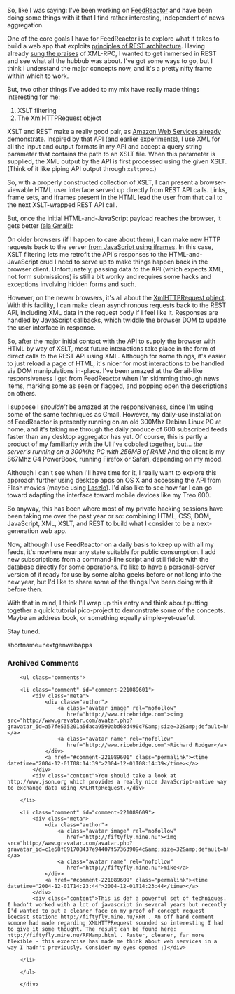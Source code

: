 So, like I was saying:  I've been working on [FeedReactor](http://www.decafbad.com/kwiki?FeedReactor) and have been doing some things with it that I find rather interesting, independent of news aggregation.  

One of the core goals I have for FeedReactor is to explore what it takes to build a web app that exploits [principles of REST architecture](http://www.xfront.com/REST-Web-Services.html).  Having already [sung the praises](http://www.decafbad.com/blog/tech/old/oooccb) of XML-RPC, I wanted to get immersed in REST and see what all the hubbub was about.  I've got some ways to go, but I think I understand the major concepts now, and it's a pretty nifty frame within which to work.

But, two other things I've added to my mix have really made things interesting for me:  

1. XSLT filtering
2. The XmlHTTPRequest object

XSLT and REST make a really good pair, as [Amazon Web Services already demonstrate](http://www.decafbad.com/blog/2004/06/16/wishofthemonthclub1).  Inspired by that API ([and earlier experiments](http://www.decafbad.com/blog/2003/09/02/xsl_scraper)), I use XML for all the input and output formats in my API and accept a query string parameter that contains the path to an XSLT file.  When this parameter is supplied, the XML output by the API is first processed using the given XSLT.  (Think of it like piping API output through `xsltproc`.)

So, with a properly constructed collection of XSLT, I can present a browser-viewable HTML user interface served up directly from REST API calls.  Links, frame sets, and iframes present in the HTML lead the user from that call to the next XSLT-wrapped REST API call. 

But, once the initial HTML-and-JavaScript payload reaches the browser, it gets better ([ala Gmail](http://www.infoworld.com/article/04/10/22/43OPstrategic_1.html)):  

On older browsers (if I happen to care about them), I can make new HTTP requests back to the server [from JavaScript using iframes](http://developer.apple.com/internet/webcontent/iframe.html).  In this case, XSLT filtering lets me retrofit the API's responses to the HTML-and-JavaScript crud I need to serve up to make things happen back in the browser client.  Unfortunately, passing data *to* the API (which expects XML, not form submissions) is still a bit wonky and requires some hacks and exceptions involving hidden forms and such.

However, on the newer browsers, it's all about the [XmlHTTPRequest object](http://developer.apple.com/internet/webcontent/xmlhttpreq.html).  With this facility, I can make clean asynchronous requests back to the REST API, including XML data in the request body if I feel like it.  Responses are handled by JavaScript callbacks, which twiddle the browser DOM to update the user interface in response.  

So, after the major initial contact with the API to supply the browser with HTML by way of XSLT, most future interactions take place in the form of direct calls to the REST API using XML.  Although for some things, it's easier to just reload a page of HTML, it's nicer for most interactions to be handled via DOM manipulations in-place.  I've been amazed at the Gmail-like responsiveness I get from FeedReactor when I'm skimming through news items, marking some as seen or flagged, and popping open the descriptions on others.  

I suppose I *shouldn't* be amazed at the responsiveness, since I'm using some of the same techniques as Gmail.  However, my daily-use installation of FeedReactor is presently running on an old 300Mhz Debian Linux PC at home, and it's taking me through the daily produce of 600 subscribed feeds faster than any desktop aggregator has yet.  Of course, this is partly a product of my familiarity with the UI I've cobbled together, but... *the server's running on a 300Mhz PC with 256MB of RAM!*  And the client is my 867Mhz G4 PowerBook, running Firefox or Safari, depending on my mood.

Although I can't see when I'll have time for it, I really want to explore this approach further using desktop apps on OS X and accessing the API from Flash movies (maybe using [Laszlo](http://openlaszlo.org/)).  I'd also like to see how far I can go toward adapting the interface toward mobile devices like my Treo 600.

So anyway, this has been where most of my private hacking sessions have been taking me over the past year or so:  combining HTML, CSS, DOM, JavaScript, XML, XSLT, and REST to build what I consider to be a next-generation web app.  

Now, although I use FeedReactor on a daily basis to keep up with all my feeds, it's nowhere near any state suitable for public consumption.  I add new subscriptions from a command-line script and still fiddle with the database directly for some operations.  I'd like to have a personal-server version of it ready for use by some alpha geeks before or not long into the new year, but I'd like to share some of the things I've been doing with it before then.

With that in mind, I think I'll wrap up this entry and think about putting together a quick tutorial pico-project to demonstrate some of the concepts.  Maybe an address book, or something equally simple-yet-useful.  

Stay tuned.
<!--more-->
shortname=nextgenwebapps

<div id="comments" class="comments archived-comments">
            <h3>Archived Comments</h3>
            
        <ul class="comments">
            
        <li class="comment" id="comment-221089601">
            <div class="meta">
                <div class="author">
                    <a class="avatar image" rel="nofollow" 
                       href="http://www.ricebridge.com"><img src="http://www.gravatar.com/avatar.php?gravatar_id=a57fe535201a5daca9590abd68d490c7&amp;size=32&amp;default=http://mediacdn.disqus.com/1320279820/images/noavatar32.png"/></a>
                    <a class="avatar name" rel="nofollow" 
                       href="http://www.ricebridge.com">Richard Rodger</a>
                </div>
                <a href="#comment-221089601" class="permalink"><time datetime="2004-12-01T08:14:39">2004-12-01T08:14:39</time></a>
            </div>
            <div class="content">You should take a look at http://www.json.org which provides a really nice JavaScript-native way to exchange data using XMLHttpRequest.</div>
            
        </li>
    
        <li class="comment" id="comment-221089609">
            <div class="meta">
                <div class="author">
                    <a class="avatar image" rel="nofollow" 
                       href="http://fiftyfly.mine.nu"><img src="http://www.gravatar.com/avatar.php?gravatar_id=c1e58f891708437e94407f573639094c&amp;size=32&amp;default=http://mediacdn.disqus.com/1320279820/images/noavatar32.png"/></a>
                    <a class="avatar name" rel="nofollow" 
                       href="http://fiftyfly.mine.nu">mike</a>
                </div>
                <a href="#comment-221089609" class="permalink"><time datetime="2004-12-01T14:23:44">2004-12-01T14:23:44</time></a>
            </div>
            <div class="content">This is def a powerful set of techniques. I hadn't worked with a lot of javascript in several years but recently I'd wanted to put a cleaner face on my proof of concept request icecast station: http://fiftyfly.mine.nu/RFM . An off hand comment somone had made regarding XMLHTTPRequest sounded so interesting I had to give it some thought. The result can be found here: http://fiftyfly.mine.nu/RFMamp.html . Faster, cleaner, far more flexible - this excercise has made me think about web services in a way I hadn't previously. Consider my eyes opened ;)</div>
            
        </li>
    
        </ul>
    
        </div>
    